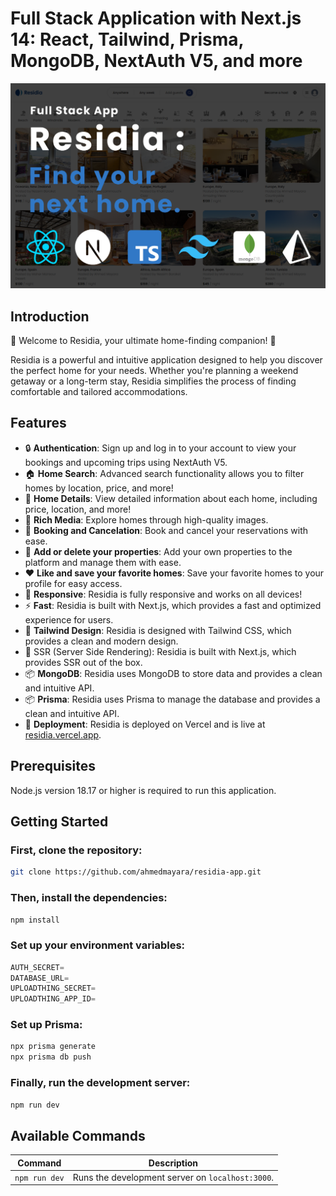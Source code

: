 # Full Stack Application with Next.js 14: React, Tailwind, Prisma, MongoDB, NextAuth V5, and more

![Fullstack App](./public/images/cover.png)

## Introduction

🏡 Welcome to Residia, your ultimate home-finding companion! 🌟

Residia is a powerful and intuitive application designed to help you discover the perfect home for your needs. Whether you're planning a weekend getaway or a long-term stay, Residia simplifies the process of finding comfortable and tailored accommodations.

## Features

- 🔒 **Authentication**: Sign up and log in to your account to view your bookings and upcoming trips using NextAuth V5.
- 🏠 **Home Search**: Advanced search functionality allows you to filter homes by location, price, and more!
- 📝 **Home Details**: View detailed information about each home, including price, location, and more!
- 📸 **Rich Media**: Explore homes through high-quality images.
- 📅 **Booking and Cancelation**: Book and cancel your reservations with ease.
- 🏡 **Add or delete your properties**: Add your own properties to the platform and manage them with ease.
- ❤️ **Like and save your favorite homes**: Save your favorite homes to your profile for easy access.
- 📱 **Responsive**: Residia is fully responsive and works on all devices!
- ⚡ **Fast**: Residia is built with Next.js, which provides a fast and optimized experience for users.
- 🎨 **Tailwind Design**: Residia is designed with Tailwind CSS, which provides a clean and modern design.
- 📄 SSR (Server Side Rendering): Residia is built with Next.js, which provides SSR out of the box.
- 📦 **MongoDB**: Residia uses MongoDB to store data and provides a clean and intuitive API.
- 📦 **Prisma**: Residia uses Prisma to manage the database and provides a clean and intuitive API.
- 🚀 **Deployment**: Residia is deployed on Vercel and is live at [residia.vercel.app](https://residia.vercel.app/).

## Prerequisites

Node.js version 18.17 or higher is required to run this application.

## Getting Started

### First, clone the repository:

```bash
git clone https://github.com/ahmedmayara/residia-app.git
```

### Then, install the dependencies:

```bash
npm install
```

### Set up your environment variables:

```js
AUTH_SECRET=
DATABASE_URL=
UPLOADTHING_SECRET=
UPLOADTHING_APP_ID=
```

### Set up Prisma:

```bash
npx prisma generate
npx prisma db push
```

### Finally, run the development server:

```bash
npm run dev
```

## Available Commands

| Command       | Description                                      |
| ------------- | ------------------------------------------------ |
| `npm run dev` | Runs the development server on `localhost:3000`. |
